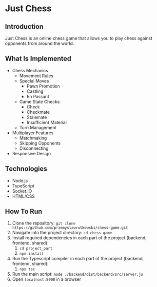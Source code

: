 # Just Chess

## Introduction

Just Chess is an online chess game that allows you to play chess against opponents from around the world.

## What Is Implemented

* Chess Mechanics
    * Movement Rules
    * Special Moves
        * Pawn Promotion
        * Castling
        * En Passant
    * Game State Checks:
        * Check
        * Checkmate
        * Stalemate
        * Insufficient Material
    * Turn Management
* Multiplayer Features
    * Matchmaking
    * Skipping Opponents
    * Disconnecting
* Responsive Design

## Technologies

* Node.js
* TypeScript
* Socket.IO
* HTML/CSS

## How To Run

1. Clone the repository: `git clone https://github.com/przemyslawrutkowski/chess-game.git`
2. Navigate into the project directory: `cd chess-game`
3. Install required dependencies in each part of the project (backend, frontend, shared):
    1. `cd project_part`
    2. `npm install`
4. Run the Typescript compiler in each part of the project (backend, frontend, shared):
    1. `npx tsc`
5. Run the main script: `node ./backend/dist/backend/src/server.js`
6. Open `localhost:5000` in a browser

